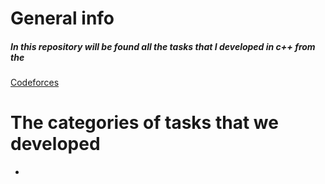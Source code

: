 # General info
##### In this repository will be found all the tasks that I developed in c++ from the
[Codeforces](https://codeforces.com)

# The categories of tasks that we developed
- 